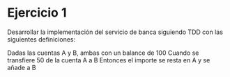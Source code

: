 # Ejercicio 1

Desarrollar la implementación del servicio de banca siguiendo TDD con las siguientes definiciones:

Dadas las cuentas A y B, ambas con un balance de 100
Cuando se transfiere 50 de la cuenta A a B 
Entonces el importe se resta en A y se añade a B

